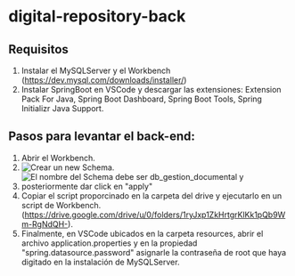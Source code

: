 # digital-repository-back

Requisitos
------------------
1. Instalar el MySQLServer y el Workbench (https://dev.mysql.com/downloads/installer/)
2. Instalar SpringBoot en VSCode y descargar las extensiones: Extension Pack For Java, Spring Boot Dashboard, Spring Boot Tools, Spring Initializr Java Support.

Pasos para levantar el back-end:
------------------

1. Abrir el Workbench.
2. ![Crear un new Schema.](https://github.com/project-II-unicauca-2023-2/digital-repository-back/assets/99036946/91eb5934-b14a-45f7-84e2-15d1b2c7c55d)
3. ![El nombre del Schema debe ser db_gestion_documental y posteriormente dar click en "apply"](https://github.com/project-II-unicauca-2023-2/digital-repository-back/assets/99036946/0d536482-a442-48de-b1f5-0f42bdaddc85)
4. Copiar el script proporcinado en la carpeta del drive y ejecutarlo en un script de Workbench. (https://drive.google.com/drive/u/0/folders/1ryJxp1ZkHrtgrKlKk1pQb9Wm-RgNdQH-).
5. Finalmente, en VSCode ubicados en la carpeta resources, abrir el archivo application.properties y en la propiedad "spring.datasource.password" asignarle la contraseña de root que haya digitado en la instalación de MySQLServer.
